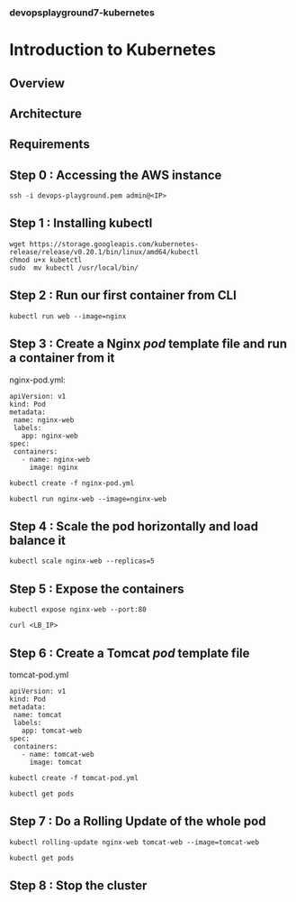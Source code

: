 ### devopsplayground7-kubernetes
# Introduction to Kubernetes

## Overview

## Architecture

## Requirements

## Step 0 : Accessing the AWS instance
`ssh -i devops-playground.pem admin@<IP>`

## Step 1 : Installing **kubectl**
```
wget https://storage.googleapis.com/kubernetes-release/release/v0.20.1/bin/linux/amd64/kubectl
chmod u+x kubetctl
sudo  mv kubectl /usr/local/bin/
```

## Step 2 : Run our first container from CLI
`kubectl run web --image=nginx`

## Step 3 : Create a  Nginx *pod* template file and run a container from it
nginx-pod.yml:
```
apiVersion: v1
kind: Pod
metadata:
 name: nginx-web
 labels:
   app: nginx-web
spec:
 containers:
   - name: nginx-web
     image: nginx
```
`kubectl create -f nginx-pod.yml`

`kubectl run nginx-web --image=nginx-web`


## Step 4 : Scale the pod horizontally and load balance it
`kubectl scale nginx-web --replicas=5`

## Step 5 : Expose the containers
`kubectl expose nginx-web --port:80`

`curl <LB_IP>`

## Step 6 : Create a Tomcat *pod* template file
tomcat-pod.yml
```
apiVersion: v1
kind: Pod
metadata:
 name: tomcat
 labels:
   app: tomcat-web
spec:
 containers:
   - name: tomcat-web
     image: tomcat
```
`kubectl create -f tomcat-pod.yml`

`kubectl get pods`

## Step 7 : Do a Rolling Update of the whole pod
`kubectl rolling-update nginx-web tomcat-web --image=tomcat-web`

`kubectl get pods`

## Step 8 : Stop the cluster

